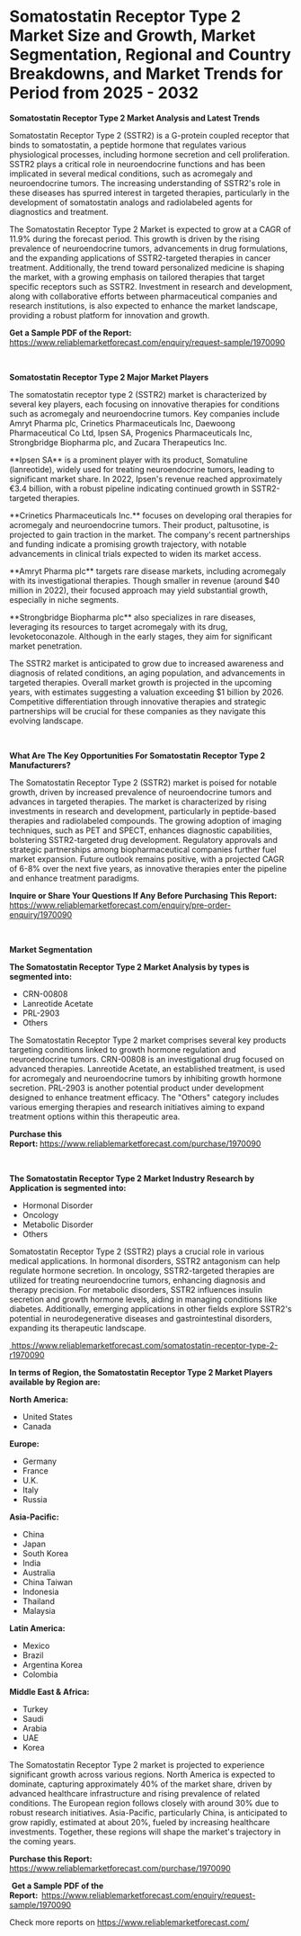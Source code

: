 <p><h1>Somatostatin Receptor Type 2 Market Size and Growth, Market Segmentation, Regional and Country Breakdowns, and Market Trends for Period from 2025 -  2032</h1></p><p><strong>Somatostatin Receptor Type 2 Market Analysis and Latest Trends</strong></p>
<p><p>Somatostatin Receptor Type 2 (SSTR2) is a G-protein coupled receptor that binds to somatostatin, a peptide hormone that regulates various physiological processes, including hormone secretion and cell proliferation. SSTR2 plays a critical role in neuroendocrine functions and has been implicated in several medical conditions, such as acromegaly and neuroendocrine tumors. The increasing understanding of SSTR2's role in these diseases has spurred interest in targeted therapies, particularly in the development of somatostatin analogs and radiolabeled agents for diagnostics and treatment.</p><p>The Somatostatin Receptor Type 2 Market is expected to grow at a CAGR of 11.9% during the forecast period. This growth is driven by the rising prevalence of neuroendocrine tumors, advancements in drug formulations, and the expanding applications of SSTR2-targeted therapies in cancer treatment. Additionally, the trend toward personalized medicine is shaping the market, with a growing emphasis on tailored therapies that target specific receptors such as SSTR2. Investment in research and development, along with collaborative efforts between pharmaceutical companies and research institutions, is also expected to enhance the market landscape, providing a robust platform for innovation and growth.</p></p>
<p><strong>Get a Sample PDF of the Report:&nbsp;</strong> <a href="https://www.reliablemarketforecast.com/enquiry/request-sample/1970090?utm_campaign=3049&utm_medium=2&utm_source=Github&utm_content=ia&utm_term=08032025&utm_id=somatostatin-receptor-type-2">https://www.reliablemarketforecast.com/enquiry/request-sample/1970090</a></p>
<p>&nbsp;</p>
<p><strong>Somatostatin Receptor Type 2 Major Market Players</strong></p>
<p><p>The somatostatin receptor type 2 (SSTR2) market is characterized by several key players, each focusing on innovative therapies for conditions such as acromegaly and neuroendocrine tumors. Key companies include Amryt Pharma plc, Crinetics Pharmaceuticals Inc, Daewoong Pharmaceutical Co Ltd, Ipsen SA, Progenics Pharmaceuticals Inc, Strongbridge Biopharma plc, and Zucara Therapeutics Inc.</p><p>**Ipsen SA** is a prominent player with its product, Somatuline (lanreotide), widely used for treating neuroendocrine tumors, leading to significant market share. In 2022, Ipsen's revenue reached approximately €3.4 billion, with a robust pipeline indicating continued growth in SSTR2-targeted therapies.</p><p>**Crinetics Pharmaceuticals Inc.** focuses on developing oral therapies for acromegaly and neuroendocrine tumors. Their product, paltusotine, is projected to gain traction in the market. The company's recent partnerships and funding indicate a promising growth trajectory, with notable advancements in clinical trials expected to widen its market access.</p><p>**Amryt Pharma plc** targets rare disease markets, including acromegaly with its investigational therapies. Though smaller in revenue (around $40 million in 2022), their focused approach may yield substantial growth, especially in niche segments.</p><p>**Strongbridge Biopharma plc** also specializes in rare diseases, leveraging its resources to target acromegaly with its drug, levoketoconazole. Although in the early stages, they aim for significant market penetration.</p><p>The SSTR2 market is anticipated to grow due to increased awareness and diagnosis of related conditions, an aging population, and advancements in targeted therapies. Overall market growth is projected in the upcoming years, with estimates suggesting a valuation exceeding $1 billion by 2026. Competitive differentiation through innovative therapies and strategic partnerships will be crucial for these companies as they navigate this evolving landscape.</p></p>
<p>&nbsp;</p>
<p><strong>What Are The Key Opportunities For Somatostatin Receptor Type 2 Manufacturers?</strong></p>
<p><p>The Somatostatin Receptor Type 2 (SSTR2) market is poised for notable growth, driven by increased prevalence of neuroendocrine tumors and advances in targeted therapies. The market is characterized by rising investments in research and development, particularly in peptide-based therapies and radiolabeled compounds. The growing adoption of imaging techniques, such as PET and SPECT, enhances diagnostic capabilities, bolstering SSTR2-targeted drug development. Regulatory approvals and strategic partnerships among biopharmaceutical companies further fuel market expansion. Future outlook remains positive, with a projected CAGR of 6-8% over the next five years, as innovative therapies enter the pipeline and enhance treatment paradigms.</p></p>
<p><strong>Inquire or Share Your Questions If Any Before Purchasing This Report:</strong> <a href="https://www.reliablemarketforecast.com/enquiry/pre-order-enquiry/1970090?utm_campaign=3049&utm_medium=2&utm_source=Github&utm_content=ia&utm_term=08032025&utm_id=somatostatin-receptor-type-2">https://www.reliablemarketforecast.com/enquiry/pre-order-enquiry/1970090</a></p>
<p>&nbsp;</p>
<p><strong>Market Segmentation</strong></p>
<p><strong>The Somatostatin Receptor Type 2 Market Analysis by types is segmented into:</strong></p>
<p><ul><li>CRN-00808</li><li>Lanreotide Acetate</li><li>PRL-2903</li><li>Others</li></ul></p>
<p><p>The Somatostatin Receptor Type 2 market comprises several key products targeting conditions linked to growth hormone regulation and neuroendocrine tumors. CRN-00808 is an investigational drug focused on advanced therapies. Lanreotide Acetate, an established treatment, is used for acromegaly and neuroendocrine tumors by inhibiting growth hormone secretion. PRL-2903 is another potential product under development designed to enhance treatment efficacy. The "Others" category includes various emerging therapies and research initiatives aiming to expand treatment options within this therapeutic area.</p></p>
<p><strong>Purchase this Report:&nbsp;</strong><a href="https://www.reliablemarketforecast.com/purchase/1970090?utm_campaign=3049&utm_medium=2&utm_source=Github&utm_content=ia&utm_term=08032025&utm_id=somatostatin-receptor-type-2">https://www.reliablemarketforecast.com/purchase/1970090</a></p>
<p>&nbsp;</p>
<p><strong>The Somatostatin Receptor Type 2 Market Industry Research by Application is segmented into:</strong></p>
<p><ul><li>Hormonal Disorder</li><li>Oncology</li><li>Metabolic Disorder</li><li>Others</li></ul></p>
<p><p>Somatostatin Receptor Type 2 (SSTR2) plays a crucial role in various medical applications. In hormonal disorders, SSTR2 antagonism can help regulate hormone secretion. In oncology, SSTR2-targeted therapies are utilized for treating neuroendocrine tumors, enhancing diagnosis and therapy precision. For metabolic disorders, SSTR2 influences insulin secretion and growth hormone levels, aiding in managing conditions like diabetes. Additionally, emerging applications in other fields explore SSTR2's potential in neurodegenerative diseases and gastrointestinal disorders, expanding its therapeutic landscape.</p></p>
<p><a href="https://www.reliablemarketforecast.com/somatostatin-receptor-type-2-r1970090?utm_campaign=3049&utm_medium=2&utm_source=Github&utm_content=ia&utm_term=08032025&utm_id=somatostatin-receptor-type-2">&nbsp;https://www.reliablemarketforecast.com/somatostatin-receptor-type-2-r1970090</a></p>
<p><strong>In terms of Region, the Somatostatin Receptor Type 2 Market Players available by Region are:</strong></p>
<p>
    <p> <strong> North America: </strong>
        <ul>
            <li>United States</li>
            <li>Canada</li>
        </ul>
        </p> 
    <p> <strong> Europe: </strong>
        <ul>
            <li>Germany</li>
            <li>France</li>
            <li>U.K.</li>
            <li>Italy</li>
            <li>Russia</li>
        </ul>
        </p> 
    <p> <strong> Asia-Pacific: </strong>
        <ul>
            <li>China</li>
            <li>Japan</li>
            <li>South Korea</li>
            <li>India</li>
            <li>Australia</li>
            <li>China Taiwan</li>
            <li>Indonesia</li>
            <li>Thailand</li>
            <li>Malaysia</li>
        </ul>
        </p> 
    <p> <strong> Latin America: </strong>
        <ul>
            <li>Mexico</li>
            <li>Brazil</li>
            <li>Argentina Korea</li>
            <li>Colombia</li>
        </ul>
        </p> 
    <p> <strong> Middle East & Africa: </strong>
        <ul>
            <li>Turkey</li>
            <li>Saudi</li>
            <li>Arabia</li>
            <li>UAE</li>
            <li>Korea</li>
        </ul>
    </p>
    </p>
<p><p>The Somatostatin Receptor Type 2 market is projected to experience significant growth across various regions. North America is expected to dominate, capturing approximately 40% of the market share, driven by advanced healthcare infrastructure and rising prevalence of related conditions. The European region follows closely with around 30% due to robust research initiatives. Asia-Pacific, particularly China, is anticipated to grow rapidly, estimated at about 20%, fueled by increasing healthcare investments. Together, these regions will shape the market's trajectory in the coming years.</p></p>
<p><strong>Purchase this Report: </strong><a href="https://www.reliablemarketforecast.com/purchase/1970090?utm_campaign=3049&utm_medium=2&utm_source=Github&utm_content=ia&utm_term=08032025&utm_id=somatostatin-receptor-type-2">https://www.reliablemarketforecast.com/purchase/1970090</a></p>
<p>&nbsp;<strong>Get a Sample PDF of the Report:&nbsp;&nbsp;</strong><a href="https://www.reliablemarketforecast.com/enquiry/request-sample/1970090?utm_campaign=3049&utm_medium=2&utm_source=Github&utm_content=ia&utm_term=08032025&utm_id=somatostatin-receptor-type-2">https://www.reliablemarketforecast.com/enquiry/request-sample/1970090</a></p>
<p><strong></strong></p>
<p>Check more reports on <a href="https://www.reliablemarketforecast.com/?utm_campaign=3049&utm_medium=2&utm_source=Github&utm_content=ia&utm_term=08032025&utm_id=somatostatin-receptor-type-2">https://www.reliablemarketforecast.com/</a></p>